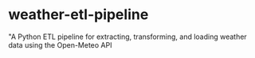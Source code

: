 # weather-etl-pipeline
"A Python ETL pipeline for extracting, transforming, and loading weather data using the Open-Meteo API
